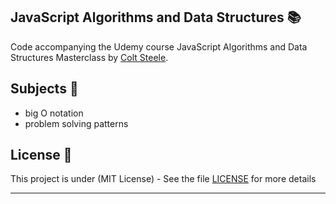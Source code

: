 ## JavaScript Algorithms and Data Structures 📚

Code accompanying the Udemy course JavaScript Algorithms and Data Structures Masterclass by [Colt Steele](https://www.linkedin.com/in/coltsteele/).

## Subjects 📓

- big O notation
- problem solving patterns

## License 📄

This project is under (MIT License) - See the file [LICENSE](LICENSE) for more details

---
